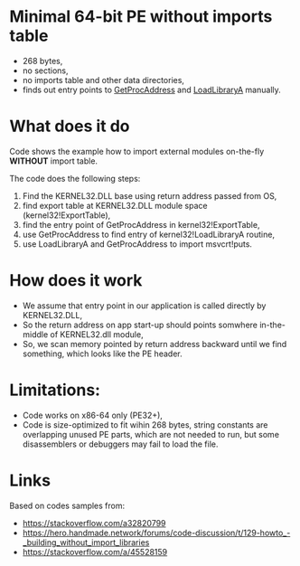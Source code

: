# Minimal 64-bit PE without imports table
- 268 bytes,
- no sections,
- no imports table and other data directories,
- finds out entry points to [GetProcAddress](https://docs.microsoft.com/en-us/windows/win32/api/libloaderapi/nf-libloaderapi-getprocaddress) 
  and [LoadLibraryA](https://docs.microsoft.com/en-us/windows/win32/api/libloaderapi/nf-libloaderapi-loadlibrarya) manually.

# What does it do
Code shows the example how to import external modules on-the-fly **WITHOUT** import table.

The code does the following steps:
1. Find the KERNEL32.DLL base using return address passed from OS,
2. find export table at KERNEL32.DLL module space (kernel32!ExportTable),
3. find the entry point of GetProcAddress in kernel32!ExportTable,
4. use GetProcAddress to find entry of kernel32!LoadLibraryA routine,
5. use LoadLibraryA and GetProcAddress to import msvcrt!puts.

# How does it work
- We assume that entry point in our application is called directly by KERNEL32.DLL,
- So the return address on app start-up should points somwhere in-the-middle of KERNEL32.dll module,
- So, we scan memory pointed by return address backward until we find something, which looks like the PE header.

# Limitations:
- Code works on x86-64 only (PE32+),
- Code is size-optimized to fit wihin 268 bytes, string constants are overlapping unused PE parts, which are not
  needed to run, but some disassemblers or debuggers may fail to load the file.

# Links
Based on codes samples from:
- https://stackoverflow.com/a32820799
- https://hero.handmade.network/forums/code-discussion/t/129-howto_-_building_without_import_libraries
- https://stackoverflow.com/a/45528159



